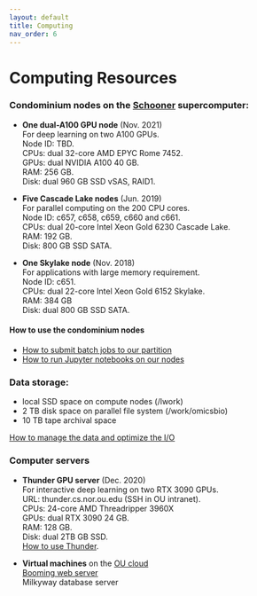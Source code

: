 ```yaml
---
layout: default
title: Computing
nav_order: 6
---
```

# Computing Resources

### **Condominium nodes on the [Schooner](https://www.ou.edu/oscer/resources/hpc) supercomputer:**


- **One dual-A100 GPU node** (Nov. 2021)  
  For deep learning on two A100 GPUs.  
  Node ID: TBD.   
  CPUs: dual 32-core AMD EPYC Rome 7452.   
  GPUs: dual NVIDIA A100 40 GB.  
  RAM: 256 GB.  
  Disk: dual 960 GB SSD vSAS, RAID1.  

- **Five Cascade Lake nodes** (Jun. 2019)   
  For parallel computing on the 200 CPU cores.  
  Node ID: c657, c658, c659, c660 and c661.  
  CPUs: dual 20-core Intel Xeon Gold 6230 Cascade Lake.   
  RAM: 192 GB.  
  Disk: 800 GB SSD SATA.  

- **One Skylake node** (Nov. 2018)  
  For applications with large memory requirement.  
  Node ID: c651.  
  CPUs: dual 22-core Intel Xeon Gold 6152 Skylake.   
  RAM: 384 GB   
  Disk: dual 800 GB SSD SATA.  

#### How to use the condominium nodes
  - [How to submit batch jobs to our partition](https://github.com/thepanlab/supercomputers/blob/master/Slurm_basics.md)
  - [How to run Jupyter notebooks on our nodes](https://github.com/thepanlab/supercomputers/blob/master/Use_jupyter_notebook.md)

### **Data storage:**
  - local SSD space on compute nodes (/lwork)
  - 2 TB disk space on parallel file system (/work/omicsbio)
  - 10 TB tape archival space

  [How to manage the data and optimize the I/O](https://github.com/thepanlab/supercomputers)

### **Computer servers**

- **Thunder GPU server** (Dec. 2020)  
  For interactive deep learning on two RTX 3090 GPUs.    
  URL: thunder.cs.nor.ou.edu (SSH in OU intranet).  
  CPUs: 24-core AMD Threadripper 3960X    
  GPUs: dual RTX 3090 24 GB.  
  RAM: 128 GB.  
  Disk: dual 2TB GB SSD.  
  [How to use Thunder](https://github.com/thepanlab/supercomputers/blob/master/thunder/thunder_tensorflow_gpu_conda.md).  

- **Virtual machines** on the [OU cloud](https://www.ou.edu/oscer/resources/our_cloud)  
  [Booming web server](http://booming.oscer.ou.edu)  
  Milkyway database server




